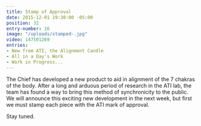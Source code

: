 ```yaml
---
title: Stamp of Approval
date: 2015-12-01 19:38:00 -05:00
position: 32
entry-number: 16
image: "/uploads/stamped-.jpg"
video: 147501269
entries:
- New from ATI, the Alignment Candle
- All in a Day's Work
- Work in Progress...
---
```


The Chief has developed a new product to aid in alignment of the 7 chakras of the body. After a long and arduous period of research in the ATI lab, the team has found a way to bring this method of synchronicity to the public. We will announce this exciting new development in the next week, but first we must stamp each piece with the ATI mark of approval.

Stay tuned.
